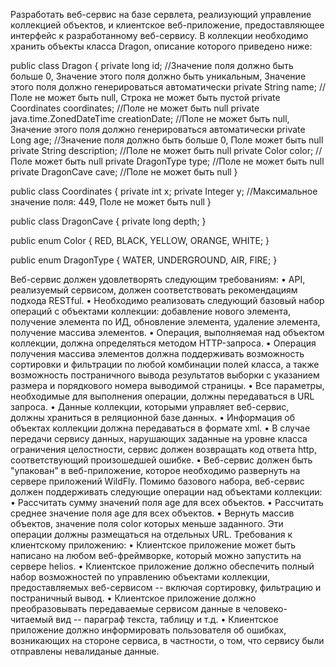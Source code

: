 Разработать веб-сервис на базе сервлета, реализующий управление коллекцией объектов, и клиентское веб-приложение, предоставляющее интерфейс к разработанному веб-сервису. В коллекции необходимо хранить объекты класса Dragon, описание которого приведено ниже:

public class Dragon {
    private long id; //Значение поля должно быть больше 0, Значение этого поля должно быть уникальным, Значение этого поля должно генерироваться автоматически
    private String name; //Поле не может быть null, Строка не может быть пустой
    private Coordinates coordinates; //Поле не может быть null
    private java.time.ZonedDateTime creationDate; //Поле не может быть null, Значение этого поля должно генерироваться автоматически
    private Long age; //Значение поля должно быть больше 0, Поле может быть null
    private String description; //Поле не может быть null
    private Color color; //Поле может быть null
    private DragonType type; //Поле не может быть null
    private DragonCave cave; //Поле не может быть null
}

public class Coordinates {
    private int x;
    private Integer y; //Максимальное значение поля: 449, Поле не может быть null
}

public class DragonCave {
    private long depth;
}

public enum Color {
    RED,
    BLACK,
    YELLOW,
    ORANGE,
    WHITE;
}

public enum DragonType {
    WATER,
    UNDERGROUND,
    AIR,
    FIRE;
}

Веб-сервис должен удовлетворять следующим требованиям:
  •	API, реализуемый сервисом, должен соответствовать рекомендациям подхода RESTful.
  •	Необходимо реализовать следующий базовый набор операций с объектами коллекции: добавление нового элемента, получение элемента по ИД, обновление элемента, удаление элемента, получение массива элементов.
  •	Операция, выполняемая над объектом коллекции, должна определяться методом HTTP-запроса.
  •	Операция получения массива элементов должна поддерживать возможность сортировки и фильтрации по любой комбинации полей класса, а также возможность постраничного вывода результатов выборки с указанием размера и порядкового номера выводимой страницы.
  •	Все параметры, необходимые для выполнения операции, должны передаваться в URL запроса.
  •	Данные коллекции, которыми управляет веб-сервис, должны храниться в реляционной базе данных.
  •	Информация об объектах коллекции должна передаваться в формате xml.
  •	В случае передачи сервису данных, нарушающих заданные на уровне класса ограничения целостности, сервис должен возвращать код ответа http, соответствующий произошедшей ошибке.
  •	Веб-сервис должен быть "упакован" в веб-приложение, которое необходимо развернуть на сервере приложений WildFly.
Помимо базового набора, веб-сервис должен поддерживать следующие операции над объектами коллекции:
  •	Рассчитать сумму значений поля age для всех объектов.
  •	Рассчитать среднее значение поля age для всех объектов.
  •	Вернуть массив объектов, значение поля color которых меньше заданного.
Эти операции должны размещаться на отдельных URL.
Требования к клиентскому приложению:
  •	Клиентское приложение может быть написано на любом веб-фреймворке, который можно запустить на сервере helios.
  •	Клиентское приложение должно обеспечить полный набор возможностей по управлению объектами коллекции, предоставляемых веб-сервисом -- включая сортировку, фильтрацию и постраничный вывод.
  •	Клиентское приложение должно преобразовывать передаваемые сервисом данные в человеко-читаемый вид -- параграф текста, таблицу и т.д.
  •	Клиентское приложение должно информировать пользователя об ошибках, возникающих на стороне сервиса, в частности, о том, что сервису были отправлены невалиданые данные.
